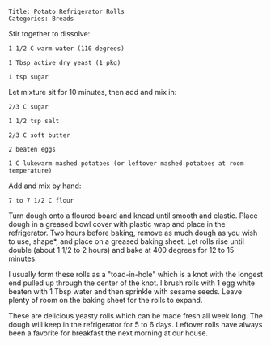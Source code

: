 ~~~ recipe-info
Title: Potato Refrigerator Rolls
Categories: Breads
~~~

Stir together to dissolve:

~~~ recipe-ingredients
1 1/2 C warm water (110 degrees)

1 Tbsp active dry yeast (1 pkg)

1 tsp sugar
~~~

Let mixture sit for 10 minutes, then add and mix in:

~~~ recipe-ingredients
2/3 C sugar

1 1/2 tsp salt

2/3 C soft butter

2 beaten eggs

1 C lukewarm mashed potatoes (or leftover mashed potatoes at room temperature)
~~~

Add and mix by hand:

~~~ recipe-ingredients
7 to 7 1/2 C flour
~~~

Turn dough onto a floured board and  knead until smooth and elastic.  Place dough in a greased bowl
cover with plastic wrap and place in the refrigerator.  Two hours before baking, remove as much
dough as you wish to use, shape*, and place on a greased baking sheet.  Let rolls rise until double
(about 1 1/2 to 2 hours) and bake at 400 degrees for 12 to 15 minutes.

I usually form these rolls as a "toad-in-hole" which is a knot with the longest end pulled up
through the center of the knot.  I brush rolls with 1 egg white beaten with 1 Tbsp water and then
sprinkle with sesame seeds.  Leave plenty of room on the baking sheet for the rolls to expand.

These are delicious yeasty rolls which  can be made fresh all week long.  The dough will keep in the
refrigerator for 5 to 6 days.  Leftover rolls have always been a favorite for breakfast the next
morning at our house.
